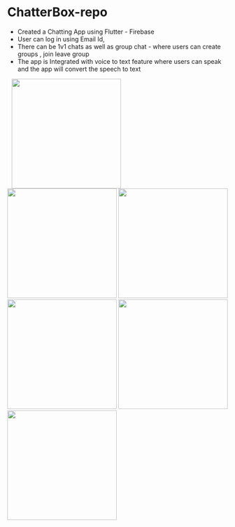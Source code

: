 # ChatterBox-repo
- Created a  Chatting App using  Flutter - Firebase 
- User can log in using Email Id, 
- There can be 1v1 chats as well as group chat - where users can create groups , join leave group 
- The app is Integrated with voice to text feature where users can speak and the app will convert the speech to text 


<img src="https://github.com/rwx-tarun/ChatterBox-repo/assets/78414267/5f81dcd6-3fd3-40c8-ad3f-0452efd6eb6c.png" width="250" style="padding: 0px 10px;"> 
<img src="https://github.com/rwx-tarun/ChatterBox-repo/assets/78414267/4a75ce14-cf59-4971-859d-518cfac75e0c.png" width="250"> 
<img src="https://github.com/rwx-tarun/ChatterBox-repo/assets/78414267/4d7a17cf-b7dc-4179-8d3f-5e7c16273a87.png" width="250"> 
<img src="https://github.com/rwx-tarun/ChatterBox-repo/assets/78414267/91b7eb33-ce80-474b-b44b-4962b4b74968.png" width="250"> 
<img src="https://github.com/rwx-tarun/ChatterBox-repo/assets/78414267/185c1608-9058-42a9-b5e7-9f9239ba27b2.png" width="250"> 
<img src="https://github.com/rwx-tarun/ChatterBox-repo/assets/78414267/76309d04-d8a3-4fea-9793-8d4846cb9ec0.png" width="250"> 
